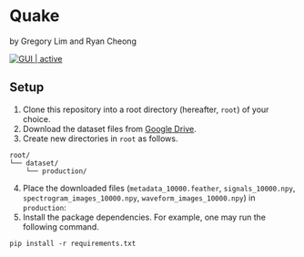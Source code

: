 # Quake

by Gregory Lim and Ryan Cheong

[![GUI | active](https://img.shields.io/badge/GUI-active-blue)](https://huggingface.co/spaces/glimeuxe/quake)

## Setup

1. Clone this repository into a root directory (hereafter, `root`) of your choice.
2. Download the dataset files from [Google Drive](https://drive.google.com/file/d/1ln0j21XmYO9onMP6qsE-wtxhP-k7X2w3/view).
3. Create new directories in `root` as follows.

```
root/
└── dataset/
    └── production/
```

4. Place the downloaded files (`metadata_10000.feather`, `signals_10000.npy`, `spectrogram_images_10000.npy`, `waveform_images_10000.npy`) in `production`:
5. Install the package dependencies. For example, one may run the following command.

```
pip install -r requirements.txt
```
